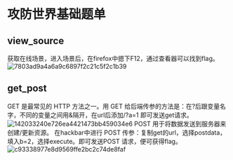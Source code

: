 # 攻防世界基础题单
## view_source
获取在线场景，进入场景后，在firefox中摁下F12，通过查看器可以找到flag。
![7803ad9a4a6a9c6897f2c21c5f2c1b39](https://github.com/user-attachments/assets/72110d7d-8d8d-4610-b87f-a38998824b66)
## get_post
GET 是最常见的 HTTP 方法之一。用 GET 给后端传参的方法是：在?后跟变量名字，不同的变量之间用&隔开，在url后添加/?a=1 即可发送get请求。
![142033240e726ea4421473bb459034e6](https://github.com/user-attachments/assets/9205365a-7532-49fd-b2fc-24c47229d496)
POST 用于将数据发送到服务器来创建/更新资源。
在hackbar中进行 POST 传参：复制get的url，选择postdata，填入b=2，选择execute。即可发送POST 请求，便可获得flag。
![c93338977e8d9569ffe2bc2c74de8faf](https://github.com/user-attachments/assets/12aac0d1-e707-4dff-980b-d588e76ba081)